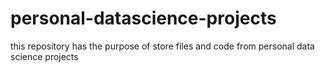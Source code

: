 # personal-datascience-projects

this repository has the purpose of store files and code from personal data science projects
